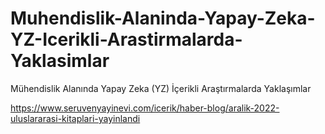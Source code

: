 # Muhendislik-Alaninda-Yapay-Zeka-YZ-Icerikli-Arastirmalarda-Yaklasimlar

Mühendislik Alanında Yapay Zeka (YZ) İçerikli Araştırmalarda Yaklaşımlar

https://www.seruvenyayinevi.com/icerik/haber-blog/aralik-2022-uluslararasi-kitaplari-yayinlandi

